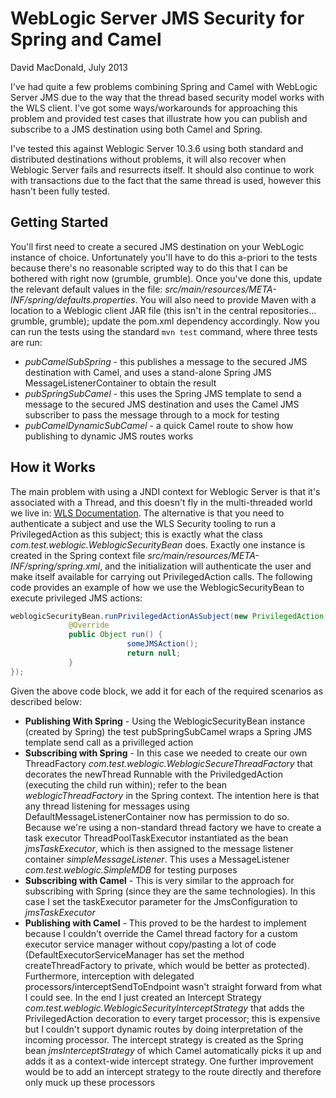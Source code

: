 WebLogic Server JMS Security for Spring and Camel
================================================

David MacDonald, July 2013

I've had quite a few problems combining Spring and Camel with WebLogic Server JMS due to the way that the thread based security model works with the WLS client. I've got some ways/workarounds for approaching this problem and provided test cases that illustrate how you can publish and subscribe to a JMS destination using both Camel and Spring.

I've tested this against Weblogic Server 10.3.6 using both standard and distributed destinations without problems, it will also recover when Weblogic Server fails and resurrects itself. It should also continue to work with transactions due to the fact that the same thread is used, however this hasn't been fully tested.

Getting Started
---------------
You'll first need to create a secured JMS destination on your WebLogic instance of choice. Unfortunately you'll have to do this a-priori to the tests because there's no reasonable scripted way to do this that I can be bothered with right now (grumble, grumble). Once you've done this, update the relevant default values in the file: _src/main/resources/META-INF/spring/defaults.properties_. You will also need to provide Maven with a location to a Weblogic client JAR file (this isn't in the central repositories... grumble, grumble); update the pom.xml dependency accordingly. Now you can run the tests using the standard `mvn test` command, where three tests are run:

* *pubCamelSubSpring* - this publishes a message to the secured JMS destination with Camel, and uses a stand-alone Spring JMS MessageListenerContainer to obtain the result
* *pubSpringSubCamel* - this uses the Spring JMS template to send a message to the secured JMS destination and uses the Camel JMS subscriber to pass the message through to a mock for testing
* *pubCamelDynamicSubCamel* - a quick Camel route to show how publishing to dynamic JMS routes works

How it Works
---------------
The main problem with using a JNDI context for Weblogic Server is that it's associated with a Thread, and this doesn't fly in the multi-threaded world we live in: [WLS Documentation](http://docs.oracle.com/cd/E13222_01/wls/docs61/jndi/jndi.html#467275). The alternative is that you need to authenticate a subject and use the WLS Security tooling to run a PrivilegedAction as this subject; this is exactly what the class _com.test.weblogic.WeblogicSecurityBean_ does. Exactly one instance is created in the Spring context file _src/main/resources/META-INF/spring/spring.xml_, and the initialization will authenticate the user and make itself available for carrying out PrivilegedAction calls. The following code provides an example of how we use the WeblogicSecurityBean to execute privileged JMS actions:
```java
weblogicSecurityBean.runPrivilegedActionAsSubject(new PrivilegedAction() {
             @Override
             public Object run() {
                          someJMSAction();
                          return null;
             }
});
```
Given the above code block, we add it for each of the required scenarios as described below:
* **Publishing With Spring** - Using the WeblogicSecurityBean instance (created by Spring) the test pubSpringSubCamel wraps a Spring JMS template send call as a privilleged action 
* **Subscribing with Spring** - In this case we needed to create our own ThreadFactory _com.test.weblogic.WeblogicSecureThreadFactory_ that decorates the newThread Runnable with the PriviledgedAction (executing the child run within); refer to the bean _weblogicThreadFactory_ in the Spring context. The intention here is that any thread listening for messages using DefaultMessageListenerContainer now has permission to do so. Because we're using a non-standard thread factory we have to create a task executor ThreadPoolTaskExecutor instantiated as the bean _jmsTaskExecutor_, which is then assigned to the message listener container _simpleMessageListener_. This uses a MessageListener _com.test.weblogic.SimpleMDB_ for testing purposes
* **Subscribing with Camel** - This is very similar to the approach for subscribing with Spring (since they are the same technologies). In this case I set the taskExecutor parameter for the JmsConfiguration to _jmsTaskExecutor_
* **Publishing with Camel** - This proved to be the hardest to implement because I couldn't override the Camel thread factory for a custom executor service manager without copy/pasting a lot of code (DefaultExecutorServiceManager has set the method createThreadFactory to private, which would be better as protected). Furthermore, interception with delegated processors/interceptSendToEndpoint wasn't straight forward from what I could see. In the end I just created an Intercept Strategy _com.test.weblogic.WeblogicSecurityInterceptStrategy_ that adds the PrivilegedAction decoration to every target processor; this is expensive but I couldn't support dynamic routes by doing interpretation of the incoming processor. The intercept strategy is created as the Spring bean _jmsInterceptStrategy_ of which Camel automatically picks it up and adds it as a context-wide intercept strategy. One further improvement would be to add an intercept strategy to the route directly and therefore only muck up these processors

